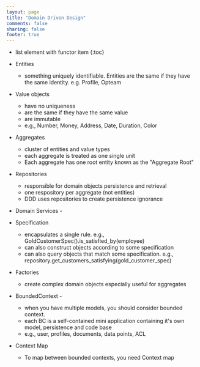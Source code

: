 ```yaml
---
layout: page
title: "Domain Driven Design"
comments: false
sharing: false
footer: true
---
```


* list element with functor item
{:toc}

* Entities
    * something uniquely identifiable. Entities are the same if they have the same identity. e.g. Profile, Opteam
* Value objects
    * have no uniqueness
    * are the same if they have the same value 
    * are immutable
    * e.g., Number, Money, Address, Date, Duration, Color
* Aggregates
    * cluster of entities and value types
    * each aggregate is treated as one single unit
    * Each aggregate has one root entity known as the "Aggregate Root"
* Repositories
    * responsible for domain objects persistence and retrieval
    * one respository per aggregate (not entities)
    * DDD uses repositories to create persistence ignorance
* Domain Services - 
* Specification
    * encapsulates a single rule. e.g., GoldCustomerSpec().is_satisfied_by(employee)
    * can also construct objects according to some specification
    * can also query objects that match some specification. e.g., repository.get_customers_satisfying(gold_customer_spec)
* Factories
    * create complex domain objects especially useful for aggregates
* BoundedContext - 
    * when you have multiple models, you should consider bounded context.
    * each BC is a self-contained mini application containing it's own model, persistence and code base
    * e.g., user, profiles, documents, data points, ACL
* Context Map
    * To map between bounded contexts, you need Context map

